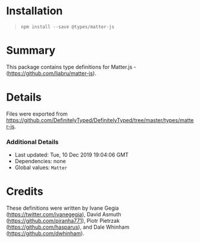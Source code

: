 # Installation
> `npm install --save @types/matter-js`

# Summary
This package contains type definitions for Matter.js - (https://github.com/liabru/matter-js).

# Details
Files were exported from https://github.com/DefinitelyTyped/DefinitelyTyped/tree/master/types/matter-js.

### Additional Details
 * Last updated: Tue, 10 Dec 2019 19:04:06 GMT
 * Dependencies: none
 * Global values: `Matter`

# Credits
These definitions were written by Ivane Gegia (https://twitter.com/ivanegegia), David Asmuth (https://github.com/piranha771), Piotr Pietrzak (https://github.com/hasparus), and Dale Whinham (https://github.com/dwhinham).
